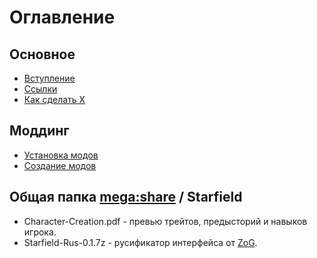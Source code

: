# Оглавление

## Основное
+ [Вступление](Основное/Вступление.md)
+ [Ссылки](Основное/Ссылки.md)
+ [Как сделать X](Основное/Как-сделать-X.md)

## Моддинг
+ [Установка модов](Моддинг/Установка-модов.md)
+ [Создание модов](Моддинг/Создание-модов.md)

## Общая папка [mega:share](https://link.meridiano-web.com/mega:share) / Starfield
+ Character-Creation.pdf - превью трейтов, предысторий и навыков игрока.
+ Starfield-Rus-0.1.7z - русификатор интерфейса от [ZoG](https://www.zoneofgames.ru/games/starfield/files/8415.html).